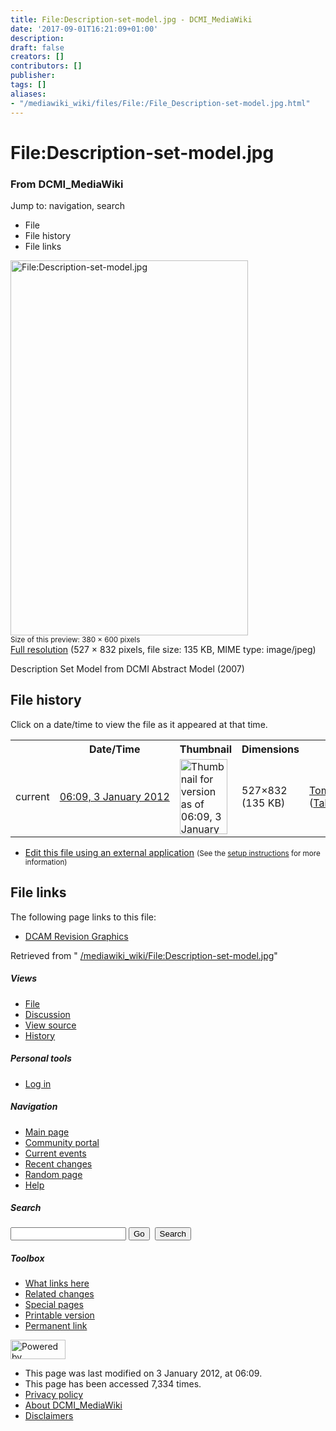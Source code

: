 ```yaml
---
title: File:Description-set-model.jpg - DCMI_MediaWiki
date: '2017-09-01T16:21:09+01:00'
description: 
draft: false
creators: []
contributors: []
publisher: 
tags: []
aliases:
- "/mediawiki_wiki/files/File:/File_Description-set-model.jpg.html"
---
```


<a id="top"></a>
# File:Description-set-model.jpg

### From DCMI\_MediaWiki

Jump to: navigation, search
<!-- start content -->
- File
- File history
- File links

 [<img alt="File:Description-set-model.jpg" src="/images/4/43/Description-set-model.jpg" width="380" height="600">](/mediawiki_wiki/files/Description-set-model.jpg)  
<small>Size of this preview: 380 × 600 pixels</small>  
 [Full resolution](/images/4/43/Description-set-model.jpg)‎ (527 × 832 pixels, file size: 135 KB, MIME type: image/jpeg)

Description Set Model from DCMI Abstract Model (2007)

<!-- 
NewPP limit report
Preprocessor node count: 1/1000000
Post-expand include size: 0/2097152 bytes
Template argument size: 0/2097152 bytes
Expensive parser function count: 0/100
-->
## File history

Click on a date/time to view the file as it appeared at that time.

<table class="wikitable filehistory">
  <tr>
    <td></td>
    <th>Date/Time</th>
    <th>Thumbnail</th>
    <th>Dimensions</th>
    <th>User</th>
    <th>Comment</th>
  </tr>
  <tr>
    <td>current</td>
    <td class="filehistory-selected" style="white-space: nowrap;"><a href="/mediawiki_wiki/files/Description-set-model.jpg">06:09, 3 January 2012</a></td>
    <td><a href="/images/4/43/Description-set-model.jpg"><img alt="Thumbnail for version as of 06:09, 3 January 2012" src="/images/4/43/Description-set-model.jpg" width="76" height="120"></a></td>
    <td>527×832 <span style="white-space: nowrap;">(135 KB)</span>
    </td>
    <td>
      <a href="/index.php/User:TomBaker" title="User:TomBaker" class="mw-userlink">TomBaker</a> <span style="white-space: nowrap;"> <span class="mw-usertoollinks">(<a href="/index.php?title=User_talk:TomBaker&amp;action=edit&amp;redlink=1" class="new" title="User talk:TomBaker (page does not exist)">Talk</a> | <a href="/index.php/Special:Contributions/TomBaker" title="Special:Contributions/TomBaker">contribs</a>)</span></span>
    </td>
    <td> <span class="comment">(Description Set Model from DCMI Abstract Model (2007))</span>
    </td>
  </tr>
</table>

  

- [Edit this file using an external application](/index.php?title=File:Description-set-model.jpg&action=edit&externaledit=true&mode=file "File:Description-set-model.jpg") <small>(See the <a href="http://www.mediawiki.org/wiki/Manual:External_editors" class="external text" rel="nofollow">setup instructions</a> for more information)</small>

## File links

The following page links to this file:

- [DCAM Revision Graphics](/index.php/DCAM_Revision_Graphics "DCAM Revision Graphics")

Retrieved from " [/mediawiki_wiki/File:Description-set-model.jpg](/mediawiki_wiki/files/File:/File:Description-set-model.jpg.html)"

<!-- end content -->

##### Views

- [File](/mediawiki_wiki/files/File:/File:Description-set-model.jpg.html "View the file page [c]")
- [Discussion](/index.php?title=File_talk:Description-set-model.jpg&action=edit&redlink=1 "Discussion about the content page [t]")
- [View source](/index.php?title=File:Description-set-model.jpg&action=edit "This page is protected.
You can view its source [e]")
- [History](/index.php?title=File:Description-set-model.jpg&action=history "Past revisions of this page [h]")

##### Personal tools

- [Log in](/index.php?title=Special:UserLogin&returnto=File:Description-set-model.jpg "You are encouraged to log in; however, it is not mandatory [o]")

<script type="text/javascript"> if (window.isMSIE55) fixalpha(); </script>

##### Navigation

- [Main page](/index.php/Main_Page "Visit the main page [z]")
- [Community portal](/index.php/DCMI_MediaWiki:Community_portal "About the project, what you can do, where to find things")
- [Current events](/index.php/DCMI_MediaWiki:Current_events "Find background information on current events")
- [Recent changes](/index.php/Special:RecentChanges "The list of recent changes in the wiki [r]")
- [Random page](/index.php/Special:Random "Load a random page [x]")
- [Help](/index.php/Help:Contents "The place to find out")

##### <label for="searchInput">Search</label>

<form action="/index.php" id="searchform">
				<input type="hidden" name="title" value="Special:Search">
				<input id="searchInput" title="Search DCMI_MediaWiki" accesskey="f" type="search" name="search">
				<input type="submit" name="go" class="searchButton" id="searchGoButton" value="Go" title="Go to a page with this exact name if exists"> 
				<input type="submit" name="fulltext" class="searchButton" id="mw-searchButton" value="Search" title="Search the pages for this text">
			</form>

##### Toolbox

- [What links here](/index.php/Special:WhatLinksHere/File:Description-set-model.jpg "List of all wiki pages that link here [j]")
- [Related changes](/index.php/Special:RecentChangesLinked/File:Description-set-model.jpg "Recent changes in pages linked from this page [k]")
- [Special pages](/index.php/Special:SpecialPages "List of all special pages [q]")
- [Printable version](/index.php?title=File:Description-set-model.jpg&printable=yes "Printable version of this page [p]")
- [Permanent link](/index.php?title=File:Description-set-model.jpg&oldid=1916 "Permanent link to this revision of the page")

<!-- end of the left (by default at least) column -->

 [<img src="/skins/common/images/poweredby_mediawiki_88x31.png" height="31" width="88" alt="Powered by MediaWiki">](http://www.mediawiki.org/)

- This page was last modified on 3 January 2012, at 06:09.
- This page has been accessed 7,334 times.
- [Privacy policy](/index.php/DCMI_MediaWiki:Privacy_policy "DCMI MediaWiki:Privacy policy")
- [About DCMI\_MediaWiki](/index.php/DCMI_MediaWiki:About "DCMI MediaWiki:About")
- [Disclaimers](/index.php/DCMI_MediaWiki:General_disclaimer "DCMI MediaWiki:General disclaimer")

<script>if (window.runOnloadHook) runOnloadHook();</script><!-- Served in 0.455 secs. -->
